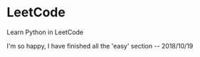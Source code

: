 # LeetCode
Learn Python in LeetCode

I'm so happy, I have finished all the 'easy' section -- 2018/10/19
